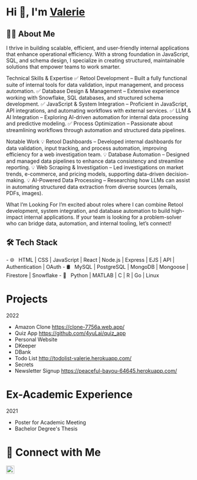 # Hi 👋, I'm [Valerie](https://4yulai.github.io/) 

<h2> 👩‍💻 About Me </h2>
I thrive in building scalable, efficient, and user-friendly internal applications that enhance operational efficiency. With a strong foundation in JavaScript, SQL, and schema design, I specialize in creating structured, maintainable solutions that empower teams to work smarter.

Technical Skills & Expertise
✅ Retool Development – Built a fully functional suite of internal tools for data validation, input management, and process automation.
✅ Database Design & Management – Extensive experience working with Snowflake, SQL databases, and structured schema development.
✅ JavaScript & System Integration – Proficient in JavaScript, API integrations, and automating workflows with external services.
✅ LLM & AI Integration – Exploring AI-driven automation for internal data processing and predictive modeling.
✅ Process Optimization – Passionate about streamlining workflows through automation and structured data pipelines.

Notable Work
💡 Retool Dashboards – Developed internal dashboards for data validation, input tracking, and process automation, improving efficiency for a web investigation team.
💡 Database Automation – Designed and managed data pipelines to enhance data consistency and streamline reporting.
💡 Web Scraping & Investigation – Led investigations on market trends, e-commerce, and pricing models, supporting data-driven decision-making.
💡 AI-Powered Data Processing – Researching how LLMs can assist in automating structured data extraction from diverse sources (emails, PDFs, images).

What I’m Looking For
I’m excited about roles where I can combine Retool development, system integration, and database automation to build high-impact internal applications. If your team is looking for a problem-solver who can bridge data, automation, and internal tooling, let’s connect!
<!--
- ✍️ &nbsp; Pursuing Full stack development and artist /painter as hobbies/side hustles.-->

<h2>🛠 Tech Stack</h2>
- 🌐 &nbsp; HTML | CSS | JavaScript | React | Node.js | Express | EJS | API | Authentication | OAuth 
- 🛢 &nbsp; MySQL | PostgreSQL | MongoDB | Mongoose | Firestore | Snowflake
- 🔧 &nbsp; Python | MATLAB | C | R | Go | Linux

<!-- - 🖥 &nbsp; -->

<h1> Projects </h1>

2022
 - Amazon Clone https://clone-7756a.web.app/
 - Quiz App https://github.com/4yuLai/quiz_app
 - Personal Website 
 - DKeeper
 - DBank
 - Todo List http://todolist-valerie.herokuapp.com/
 - Secrets
 - Newsletter Signup https://peaceful-bayou-64645.herokuapp.com/

<h1> Ex-Academic Experience </h1>

2021
 - Poster for Academic Meeting
 - Bachelor Degree's Thesis

<h1> 🤝 Connect with Me </h1>
<a href="https://www.linkedin.com/in/siyu-valerie-lai/">
  <img align="left" alt="Valerie's LinkedIn" width="22px" src="https://cdn.jsdelivr.net/npm/simple-icons@v3/icons/linkedin.svg" />
</a>
<br />


